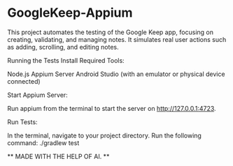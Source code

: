 # GoogleKeep-Appium
This project automates the testing of the Google Keep app, focusing on creating, validating, and managing notes. It simulates real user actions such as adding, scrolling, and editing notes.


Running the Tests
Install Required Tools:

Node.js
Appium Server
Android Studio (with an emulator or physical device connected)



Start Appium Server:

Run appium from the terminal to start the server on http://127.0.0.1:4723.

Run Tests:

In the terminal, navigate to your project directory.
Run the following command:
./gradlew test



** MADE WITH THE HELP OF AI. **
